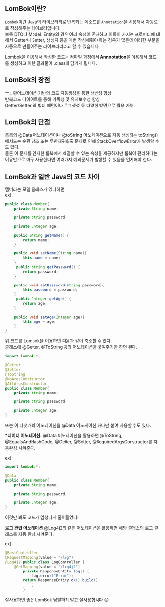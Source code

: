 ## LomBok이란?

`Lombok`이란 Java의 라이브러리로 반복되는 메소드를 `Annotation`을 사용해서 자동으로 작성해주는 라이브러입니다.  
 보통 DTO나 Model, Entity의 경우 여러 속성이 존재하고 이들이 가지는 프로퍼티에 대해서 Getter나 Setter, 생성자 등을 매번 작성해줘야 하는 경우가 많은데 이러한 부분을 자동으로 만들어주는 라이브러리라고 할 수 있습니다.

Lombok을 이용해서 작성한 코드는 컴파일 과정에서 **Annootation**을 이용해서 코드를 생성하고 이런 결과물이 .class에 담기게 됩니다.

## LomBok의 장점

ㅜㄴ황어노테이션 기반의 코드 자동생성을 통한 생산성 향상  
반복코드 다이어트를 통해 가독성 및 유지보수성 향상  
Getter/Setter 외 빌더 패턴이나 로그생성 등 다양한 방면으로 활용 가능

## LomBok의 단점

롬복의 @Data 어노테이션이나 @toString 어노케이션으로 자동 생성되는 toString()메서드는 순환 참조 또는 무한재귀호출 문제로 인해 StackOverflowError가 발생할 수도 있다.  
물론 이 문제를 인지한 롬복에서 해결할 수 있는 속성을 제공하지만 롬복이 편리하다는 이유만으로 마구 사용한다면 여러가지 예외문제가 발생할 수 있음을 인지해야 한다.

## LomBok과 일반 Java의 코드 차이

멤버라는 모델 클래스가 있다하면  
ex)

```java
public class Member{
    private String name;

    private String password;

    private Integer age;

    public String getName() {
        return name;
    }

    public void setName(String name){
        this.name = name;
    }
     public String getPassword() {
        return password;
    }

    public void setPassword(String password){
        this.password = password;
    }
     public Integer getAge() {
        return age;
    }

    public void setAge(Integer age){
        this.age = age;
    }
}
```

위 코드를 Lombok을 이용하면 다음과 같이 축소할 수 있다.  
클래스에 @Getter, @ToString 등의 어노테이션을 붙여주기만 하면 된다.

```java
import lombok.*;

@Getter
@Setter
@ToString
@NoArgsConstructor
@AllArgsConstructor
public class Member{
    private String name;

    private String password;

    private Integer age;
}
```

또는 이 다섯개의 어노테이션을 @Data 어노케이션 하나만 붙여 사용할 수도 있다.

**\*데이터 어노테이션.**
@Data 어노테이션을 활용하면 @ToString, @EqualsAndHashCode, @Getter, @Setter, @RequiredArgsConstructor를 자동완성 시켜준다.

ex)

```java
import lombok.*;

@Data
public class Member{
    private String name;

    private String password;

    private Integer age;
}
```

이것만 봐도 코드가 엄청나게 줄어들었다!

**로그 관련 어노테이션**
@Log4j2와 같은 어노테이션을 활용하면 해당 클래스의 로그 클래스를 자동 완성 시켜준다.

ex)

```java
@RestController
@RequestMapping(value = "/log")
@Log4j2 public class LogController {
    @GetMapping(value = "/log4j2")
        private ResponseEntity log() { 
            log.error("Error"); 
        return ResponseEntity.ok().build(); 
            } 
        }
```
잘사용하면 좋은 LomBok 남발하지 말고 잘사용합시다 😉